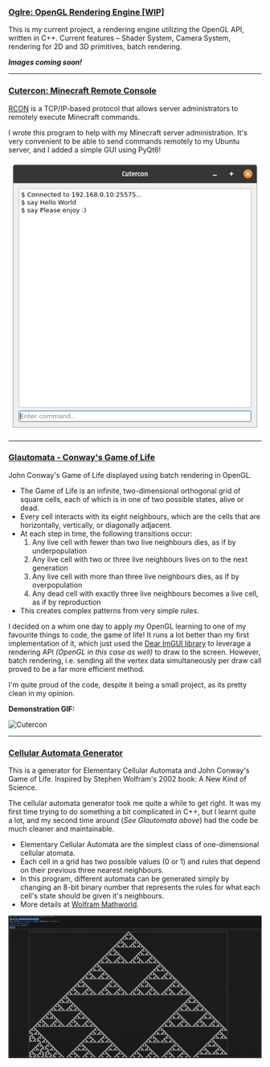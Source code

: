 ### [**Oglre: OpenGL Rendering Engine [WIP]**](https://github.com/Karsteski/Oglre)

This is my current project, a rendering engine utilizing the OpenGL API, written in C++.
Current features – Shader System, Camera System, rendering for 2D and 3D primitives, batch rendering.

***Images coming soon!***

-----------------------------------------------------------------------------

### [**Cutercon: Minecraft Remote Console**](https://github.com/Karsteski/Cutercon)

[RCON](https://wiki.vg/RCON) is a TCP/IP-based protocol that allows server administrators to remotely execute Minecraft commands.

I wrote this program to help with my Minecraft server administration. It's very convenient to be able to send commands remotely to my Ubuntu server, and I added a simple GUI using PyQt6!

![Cutercon](../../images/projects/cutercon/cutercon-gui.png)

-----------------------------------------------------------------------------

### [**Glautomata - Conway's Game of Life**](https://github.com/Karsteski/Glautomata)

John Conway's Game of Life displayed using batch rendering in OpenGL.

- The Game of Life is an infinite, two-dimensional orthogonal grid of square cells, each of which is in one of two possible states, alive or dead.
- Every cell interacts with its eight neighbours, which are the cells that are horizontally, vertically, or diagonally adjacent.
- At each step in time, the following transitions occur:
  1. Any live cell with fewer than two live neighbours dies, as if by underpopulation
  2. Any live cell with two or three live neighbours lives on to the next generation
  3. Any live cell with more than three live neighbours dies, as if by overpopulation
  4. Any dead cell with exactly three live neighbours becomes a live cell, as if by reproduction
- This creates complex patterns from very simple rules.

I decided on a whim one day to apply my OpenGL learning to one of my favourite things to code, the game of life! It runs a lot better than my first implementation of it, which just used the [Dear ImGUI library](https://github.com/ocornut/imgui) to leverage a rendering API *(OpenGL in this case as well)* to draw to the screen. However, batch rendering, i.e. sending all the vertex data simultaneously per draw call proved to be a far more efficient method.

I'm quite proud of the code, despite it being a small project, as its pretty clean in my opinion.

**Demonstration GIF:**

![Cutercon](../../images/projects/glautomata/glautomata-video.gif)

-----------------------------------------------------------------------------

### [**Cellular Automata Generator**](https://github.com/Karsteski/The_Cellular_Automata)

This is a generator for Elementary Cellular Automata and John Conway's Game of Life. Inspired by Stephen Wolfram's 2002 book: A New Kind of Science.

The cellular automata generator took me quite a while to get right. It was my first time trying to do something a bit complicated in C++, but I learnt quite a lot, and my second time around (*See Glautomata above*) had the code be much cleaner and maintainable.

- Elementary Cellular Automata are the simplest class of one-dimensional cellular atomata.
- Each cell in a grid has two possible values (0 or 1) and rules that depend on their previous three nearest neighbours.
- In this program, different automata can be generated simply by changing an 8-bit binary number that represents the rules for what each cell's state should be given it's neighbours.
- More details at [Wolfram Mathworld](https://mathworld.wolfram.com/ElementaryCellularAutomaton.html).

![**Elementary Cellular Automata: Rule 90**](../../images/projects/the-cellular-automata/elementary-automata.png)